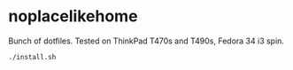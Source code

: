 # noplacelikehome

Bunch of dotfiles. Tested on ThinkPad T470s and T490s, Fedora 34 i3 spin.

``` shell
./install.sh
```
